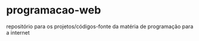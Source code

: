 # programacao-web
repositório para os projetos/códigos-fonte da matéria de programação para a internet
